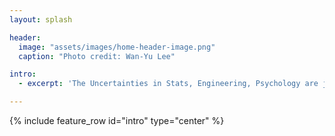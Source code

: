 ```yaml
---
layout: splash

header:
  image: "assets/images/home-header-image.png"
  caption: "Photo credit: Wan-Yu Lee"

intro:
  - excerpt: 'The Uncertainties in Stats, Engineering, Psychology are just out there in our daily life. This personal site talks about how I understand it, and visualize them with code.'

---
```


{% include feature_row id="intro" type="center" %}
